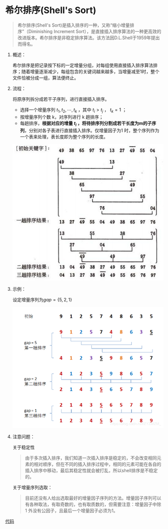 # 希尔排序(Shell's Sort)

> 希尔排序(Shell's Sort)是插入排序的一种，又称“缩小增量排序”（Diminishing Increment Sort），是直接插入排序算法的一种更高效的改进版本。希尔排序是非稳定排序算法。该方法因D.L.Shell于1959年提出而得名。

1. 概述：
    
    希尔排序是把记录按下标的一定增量分组，对每组使用直接插入排序算法排序；随着增量逐渐减少，每组包含的关键词越来越多，当增量减至1时，整个文件恰被分成一组，算法便终止。

2. 流程：

    将原序列拆分成若干子序列，进行直接插入排序。
    - 选择一个增量序列 ${t_1, t_2, \cdots, t_k}$ ，其中 $t_i > t_j$ ， $t_k=1$ ；
    - 按增量序列个数 k，对序列进行 k 趟排序；
    - 每趟排序，**根据对应的增量 $t_i$ ，将待排序列分割成若干长度为m的子序列**，分别对各子表进行直接插入排序。仅增量因子为1 时，整个序列作为一个表来处理，表长度即为整个序列的长度。

    ![希尔排序](images/希尔排序.jpg "希尔排序")
    
3. 示例：
    
    设定增量序列为$gap = \{5,  2,  1\}$ 

    ![希尔排序示例](/八大排序算法/images/希尔排序示例.png "希尔排序示例")

4. 注意问题：
   
   关于稳定性
   >  由于多次插入排序，我们知道一次插入排序是稳定的，不会改变相同元素的相对顺序，但在不同的插入排序过程中，相同的元素可能在各自的插入排序中移动，最后其稳定性就会被打乱，所以shell排序是不稳定的。

   关于增量序列选取：
   > 目前还没有人给出选取最好的增量因子序列的方法。增量因子序列可以有各种取法，有取奇数的，也有取质数的，但需要注意：增量因子中除 1 外没有公因子，且最后一个增量因子必须为1。

[代码](code/希尔排序.cpp)